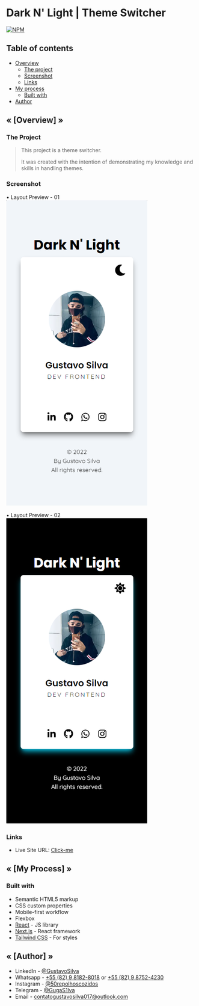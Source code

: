 # Dark N' Light | Theme Switcher
[![NPM](https://img.shields.io/npm/l/react)](https://github.com/GugaS1lva/Portfolio-GugaSilva/blob/main/LICENSE) 

<h2>Table of contents</h2>

- [Overview](#overview)
  - [The project](#the-project)
  - [Screenshot](#screenshot)
  - [Links](#links)
- [My process](#my-process)
  - [Built with](#built-with)
- [Author](#author)


<h2 id="overview"><strong>« [Overview] »</strong></h2>

<h3 id="the-project"><strong>The Project</strong></h3>

> This project is a theme switcher.
>
> It was created with the intention of demonstrating my knowledge and skills in handling themes.

<h3 id="screenshot"><strong>Screenshot</strong></h3>

• Layout Preview - 01 <br>
![Mobile](./public/design/iPhone-XS.png)

• Layout Preview - 02 <br>
![Web](./public/design/iPhone-XS-Dark.png)


<h3 id="links"><strong>Links</strong></h3>

- Live Site URL: [Click-me](https://guga-t-018-dark-n-light-theme-switcher-kzau.vercel.app/)

<h2 id="my-process"><strong>« [My Process] »</strong></h2>

<h3 id="built-with"><strong>Built with</strong></h3>

- Semantic HTML5 markup
- CSS custom properties
- Mobile-first workflow
- Flexbox
- [React](https://reactjs.org/) - JS library
- [Next.js](https://nextjs.org/) - React framework
- [Tailwind CSS](https://tailwindcss.com/) - For styles

<h2 id="author"><strong>« [Author] »</strong></h2>

- LinkedIn - [@GustavoSilva](https://www.linkedin.com/in/guga-silva-124706233/)
- Whatsapp - [+55 (82) 9 8182-8018](https://wa.me/558281828018) or [+55 (82) 9 8752-4230](https://wa.me/558287524230)
- Instagram - [@50repolhoscozidos](https://www.instagram.com/50repolhoscozidos/)
- Telegram - [@GugaS1lva](https://t.me/GugaS1lva)
- Email - [contatogustavosilva017@outlook.com](mailto:contatogustavosilva017@outlook.com)